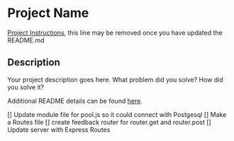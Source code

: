 # Project Name

[Project Instructions](./INSTRUCTIONS.md), this line may be removed once you have updated the README.md

## Description

Your project description goes here. What problem did you solve? How did you solve it?

Additional README details can be found [here](https://github.com/PrimeAcademy/readme-template/blob/master/README.md).

[] Update module file for pool.js so it could connect with Postgesql
[] Make a Routes file
    [] create feedback router for router.get and router.post
[] Update server with Express Routes


